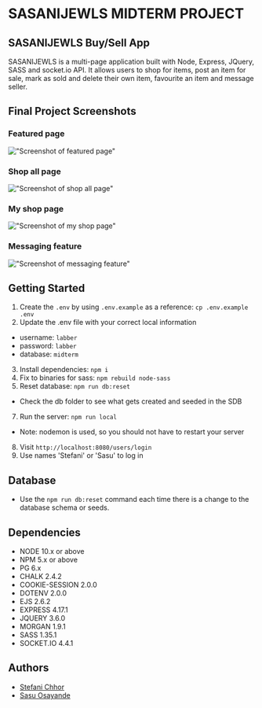 SASANIJEWLS MIDTERM PROJECT 
===========================

## SASANIJEWLS Buy/Sell App
SASANIJEWLS is a multi-page application built with Node, Express, JQuery, SASS and socket.io API. It allows users to shop for items, post an item for sale, mark as sold and delete their own item, favourite an item and message seller.   

## Final Project Screenshots 

### Featured page 
!["Screenshot of featured page"](https://github.com/scee10/buy-sell-midterm-project/blob/master/docs/screenshot-featured-page.png?raw=true)

### Shop all page 
!["Screenshot of shop all page"](https://github.com/scee10/buy-sell-midterm-project/blob/master/docs/screenshot-shop-all-page.png?raw=true)

### My shop page 
!["Screenshot of my shop page"](https://github.com/scee10/buy-sell-midterm-project/blob/master/docs/screenshot-my-shop-page.png?raw=true)

### Messaging feature
!["Screenshot of messaging feature"](https://github.com/scee10/buy-sell-midterm-project/blob/master/docs/screenshot-messaging-feature.png?raw=true)

## Getting Started

1. Create the `.env` by using `.env.example` as a reference: `cp .env.example .env`
2. Update the .env file with your correct local information 
  - username: `labber` 
  - password: `labber` 
  - database: `midterm`
3. Install dependencies: `npm i`
4. Fix to binaries for sass: `npm rebuild node-sass`
5. Reset database: `npm run db:reset`
  - Check the db folder to see what gets created and seeded in the SDB
7. Run the server: `npm run local`
  - Note: nodemon is used, so you should not have to restart your server
8. Visit `http://localhost:8080/users/login`
9. Use names 'Stefani' or 'Sasu' to log in

## Database

- Use the `npm run db:reset` command each time there is a change to the database schema or seeds. 

## Dependencies

- NODE 10.x or above
- NPM 5.x or above
- PG 6.x
- CHALK 2.4.2
- COOKIE-SESSION 2.0.0
- DOTENV 2.0.0
- EJS 2.6.2
- EXPRESS 4.17.1
- JQUERY 3.6.0
- MORGAN 1.9.1
- SASS 1.35.1
- SOCKET.IO 4.4.1

## Authors

- [Stefani Chhor](https://github.com/scee10)
- [Sasu Osayande](https://github.com/Sasu-Osayande)

